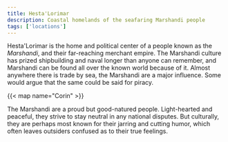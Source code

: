 ```yaml
---
title: Hesta'Lorimar
description: Coastal homelands of the seafaring Marshandi people
tags: ['locations']
---
```


Hesta'Lorimar is the home and political center of a people known as the _Marshandi_, and their far-reaching merchant empire. The Marshandi culture has prized shipbuilding and naval longer than anyone can remember, and Marshandi can be found all over the known world because of it. Almost anywhere there is trade by sea, the Marshandi are a major influence. Some would argue that the same could be said for piracy.

{{< map name="Corin" >}}

The Marshandi are a proud but good-natured people. Light-hearted and peaceful, they strive to stay neutral in any national disputes. But culturally, they are perhaps most known for their jarring and cutting humor, which often leaves outsiders confused as to their true feelings.


